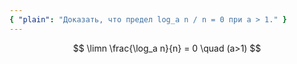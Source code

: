 ```yaml
---
{ "plain": "Доказать, что предел log_a n / n = 0 при a > 1." }
---
```


$$ \limn \frac{\log_a n}{n} = 0 \quad (a>1) $$